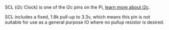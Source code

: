 SCL (i2c Clock) is one of the i2c pins on the Pi, [learn more about i2c](/pinout/i2c).

SCL includes a fixed, 1.8k pull-up to 3.3v, which means this pin is not suitable for use as a general purpose IO where no pullup resistor is desired.